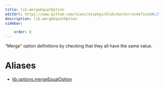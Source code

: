 ```yaml
---
title: lib.mergeEqualOption
editUrl: https://www.github.com/nixos/nixpkgs/blob/master/undefined#L256C22
description: lib.mergeEqualOption
sidebar:

    order: 8
---
```


"Merge" option definitions by checking that they all have the same value.


# Aliases

- [lib.options.mergeEqualOption](/nix-doc-comments/reference/lib/options/lib-options-mergeequaloption)


